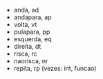 - anda, ad
- andapara, ap
- volta, vt
- pulapara, pp
- esquerda, eq
- direita, dt
- risca, rc
- naorisca, nr
- repita, rp (vezes: int, funcao)

